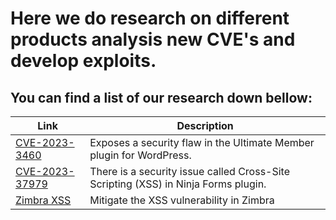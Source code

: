 # Here we do research on different products analysis new CVE's and develop exploits.
## You can find a list of our research down bellow:
| Link | Description |
|---|---|
| [CVE-2023-3460](https://github.com/Fire-Null/Write-Ups/tree/main/CVE-2023-3460) | Exposes a security flaw in the Ultimate Member plugin for WordPress. |
| [CVE-2023-37979](https://github.com/Fire-Null/Write-Ups/tree/main/CVE-2023-37979/) |There is a security issue called Cross-Site Scripting (XSS) in Ninja Forms plugin. |
| [Zimbra XSS](https://github.com/Fire-Null/Write-Ups/tree/main/Zimbra%20XSS) | Mitigate the XSS vulnerability in Zimbra |
